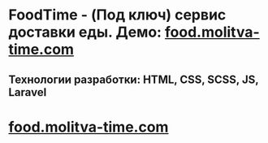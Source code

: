 <h1>FoodTime - (Под ключ) сервис доставки еды. Демо: <a href="http://food.molitva-time.com/">food.molitva-time.com</a></h1>
<h2>Технологии разработки: HTML, CSS, SCSS, JS, Laravel</h2>

# <a href="http://food.molitva-time.com/">food.molitva-time.com</a>

